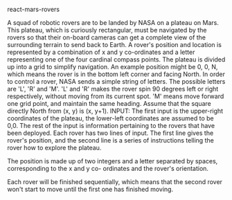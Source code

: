 react-mars-rovers


A squad of robotic rovers are to be landed by NASA on a plateau on Mars. This plateau, which is curiously
rectangular, must be navigated by the rovers so that their on-board cameras can get a complete view of the
surrounding terrain to send back to Earth.
A rover's position and location is represented by a combination of x and y co-ordinates and a letter representing
one of the four cardinal compass points. The plateau is divided up into a grid to simplify navigation. An example
position might be 0, 0, N, which means the rover is in the bottom left corner and facing North.
In order to control a rover, NASA sends a simple string of letters. The possible letters are 'L', 'R' and 'M'. 'L' and 'R'
makes the rover spin 90 degrees left or right respectively, without moving from its current spot. 'M' means move
forward one grid point, and maintain the same heading.
Assume that the square directly North from (x, y) is (x, y+1).
INPUT: The first input is the upper-right coordinates of the plateau, the lower-left coordinates are assumed to be
0,0.
The rest of the input is information pertaining to the rovers that have been deployed. Each rover has two lines of
input. The first line gives the rover's position, and the second line is a series of instructions telling the rover how
to explore the plateau.

The position is made up of two integers and a letter separated by spaces, corresponding to the x and y co-
ordinates and the rover's orientation.

Each rover will be finished sequentially, which means that the second rover won't start to move until the first
one has finished moving.
